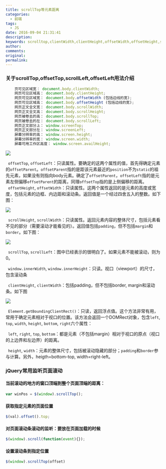 ```yaml
---
title: scrollTop等元素距离
categories:
  - 前端
tags:
  - JS
date: 2016-09-04 21:31:41
description:
keywords: scrolltop,clientWidth,clientHeight,offsetWidth,offsetHeight,scrollWidth,scrollHeight,scrollTop,scrollLeft,元素距离
author:
comments:
original:
permalink:
---
```


### 关于scrollTop,offsetTop,scrollLeft,offsetLeft用法介绍

<!--more-->
~~~js
	页可见区域宽： document.body.clientWidth;
	网页可见区域高： document.body.clientHeight;
	网页可见区域宽： document.body.offsetWidth (包括边线的宽);
	网页可见区域高： document.body.offsetHeight (包括边线的宽);
	网页正文全文宽： document.body.scrollWidth;
	网页正文全文高： document.body.scrollHeight;
	网页被卷去的高： document.body.scrollTop;
	网页被卷去的左： document.body.scrollLeft;
	网页正文部分上： window.screenTop;
	网页正文部分左： window.screenLeft;
	屏幕分辨率的高： window.screen.height;
	屏幕分辨率的宽： window.screen.width;
	屏幕可用工作区高度： window.screen.availHeight;
~~~

![](//blogimg.jakeyu.top//ScrollTop/1.jpeg)


&nbsp;&nbsp;`offsetTop`, `offsetLeft`：只读属性。要确定的这两个属性的值，首先得确定元素的`offsetParent`。`offsetParent`指的是距该元素最近的`position`不为`static`的祖先元素，如果没有则指向body元素。确定了`offsetParent`，`offsetLeft`指的是元素左侧偏移`offsetParent`的距离，同理`offsetTop`指的是上侧偏移的距离。<br>
&nbsp;&nbsp;`offsetHeight`, `offsetWidth`：只读属性。这两个属性返回的是元素的高度或宽度，包括元素的边框、内边距和滚动条。返回值是一个经过四舍五入的整数。如下图：<br>

![](//blogimg.jakeyu.top//ScrollTop/2.png)

&nbsp;&nbsp;`scrollHeight`, `scrollWidth`：只读属性。返回元素内容的整体尺寸，包括元素看不见的部分（需要滚动才能看见的）。返回值包括`padding`，但不包括`margin`和`border`。如下图：<br>

![](//blogimg.jakeyu.top//ScrollTop/3.png)

&nbsp;&nbsp;`scrollTop`, `scrollLeft`：图中已经表示的很明白了。如果元素不能被滚动，则为0。<br>

&nbsp;&nbsp;`window.innerWidth`, `window.innerHeight`：只读。视口（viewport）的尺寸，包含滚动条<br>

&nbsp;&nbsp;`clientHeight`, `clientWidth`：包括padding，但不包括border, margin和滚动条。如下图<br>

![](//blogimg.jakeyu.top//ScrollTop/4.png)

&nbsp;&nbsp;`Element.getBoundingClientRect()`：只读，返回浮点值。这个方法非常有用，常用于确定元素相对于视口的位置。该方法会返回一个DOMRect对象，包含`left`, `top`, `width`, `height`, `bottom`, `right`六个属性：<br>

&nbsp;&nbsp;`left`, `right`, `top`, `bottom`：都是元素（不包括margin）相对于视口的原点（视口的上边界和左边界）的距离。<br>

&nbsp;&nbsp;`height`, `width`：元素的整体尺寸，包括被滚动隐藏的部分；`padding`和`border`参与计算。另外，heigth=bottom-top, width=right-left。<br>

### jQuery常用监听页面滚动

#### 当前滚动的地方的窗口顶端到整个页面顶端的距离：
~~~js
var winPos = $(window).scrollTop();
~~~

#### 获取指定元素的页面位置
~~~js
$(val).offset().top;
~~~

#### 对页面滚动条滚动的监听：要放在页面加载的时候
~~~js
$(window).scroll(function(event){});
~~~

#### 设置滚动条到指定位置
~~~js
$(window).scrollTop(offset)
~~~
